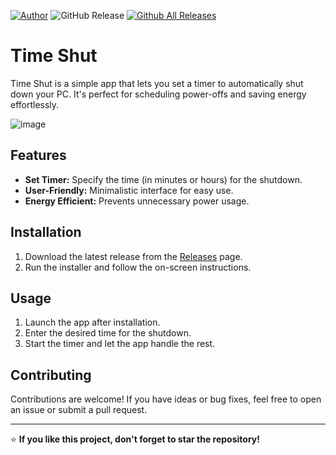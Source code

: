 [![Author](https://img.shields.io/badge/Author-dzaster-blue.svg)](https://github.com/xdzaster)
![GitHub Release](https://img.shields.io/github/v/release/xdzaster/time-shut?style=flat-square)
[![Github All Releases](https://img.shields.io/github/downloads/xdzaster/time-shut/total.svg)]()

# Time Shut  

Time Shut is a simple app that lets you set a timer to automatically shut down your PC. It's perfect for scheduling power-offs and saving energy effortlessly.  

![image](https://github.com/user-attachments/assets/65a91f2a-44f8-4d36-9dc4-515d8455c3ef)


## Features  
- **Set Timer:** Specify the time (in minutes or hours) for the shutdown.  
- **User-Friendly:** Minimalistic interface for easy use.  
- **Energy Efficient:** Prevents unnecessary power usage.  

## Installation  
1. Download the latest release from the [Releases](https://github.com/xdzaster/time-shut/releases) page.  
2. Run the installer and follow the on-screen instructions.  

## Usage  
1. Launch the app after installation.  
2. Enter the desired time for the shutdown.  
3. Start the timer and let the app handle the rest.  

## Contributing  
Contributions are welcome! If you have ideas or bug fixes, feel free to open an issue or submit a pull request.  

---  
⭐ **If you like this project, don't forget to star the repository!**  
